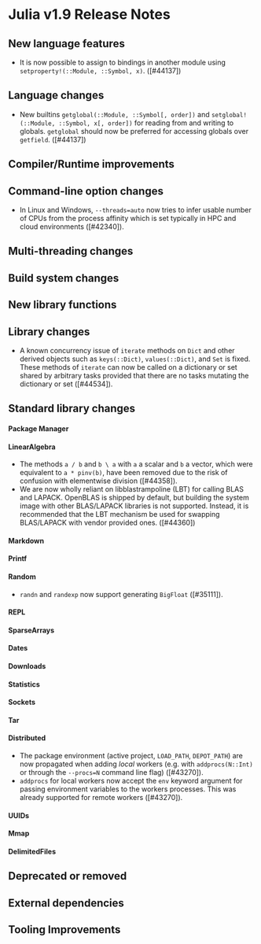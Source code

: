 Julia v1.9 Release Notes
========================

New language features
---------------------

* It is now possible to assign to bindings in another module using `setproperty!(::Module, ::Symbol, x)`. ([#44137])

Language changes
----------------

* New builtins `getglobal(::Module, ::Symbol[, order])` and `setglobal!(::Module, ::Symbol, x[, order])`
  for reading from and writing to globals. `getglobal` should now be preferred for accessing globals over
  `getfield`. ([#44137])

Compiler/Runtime improvements
-----------------------------


Command-line option changes
---------------------------

* In Linux and Windows, `--threads=auto` now tries to infer usable number of CPUs from the
  process affinity which is set typically in HPC and cloud environments ([#42340]).

Multi-threading changes
-----------------------


Build system changes
--------------------


New library functions
---------------------

Library changes
---------------

* A known concurrency issue of `iterate` methods on `Dict` and other derived objects such
  as `keys(::Dict)`, `values(::Dict)`, and `Set` is fixed.  These methods of `iterate` can
  now be called on a dictionary or set shared by arbitrary tasks provided that there are no
  tasks mutating the dictionary or set ([#44534]).


Standard library changes
------------------------

#### Package Manager

#### LinearAlgebra

* The methods `a / b` and `b \ a` with `a` a scalar and `b` a vector,
  which were equivalent to `a * pinv(b)`, have been removed due to the
  risk of confusion with elementwise division ([#44358]).
* We are now wholly reliant on libblastrampoline (LBT) for calling
  BLAS and LAPACK. OpenBLAS is shipped by default, but building the
  system image with other BLAS/LAPACK libraries is not
  supported. Instead, it is recommended that the LBT mechanism be used
  for swapping BLAS/LAPACK with vendor provided ones. ([#44360])

#### Markdown

#### Printf

#### Random

* `randn` and `randexp` now support generating `BigFloat` ([#35111]).


#### REPL

#### SparseArrays

#### Dates

#### Downloads

#### Statistics

#### Sockets

#### Tar

#### Distributed

* The package environment (active project, `LOAD_PATH`, `DEPOT_PATH`) are now propagated
  when adding *local* workers (e.g. with `addprocs(N::Int)` or through the `--procs=N`
  command line flag) ([#43270]).
* `addprocs` for local workers now accept the `env` keyword argument for passing
  environment variables to the workers processes. This was already supported for
  remote workers ([#43270]).

#### UUIDs

#### Mmap

#### DelimitedFiles


Deprecated or removed
---------------------


External dependencies
---------------------


Tooling Improvements
---------------------

<!--- generated by NEWS-update.jl: -->

